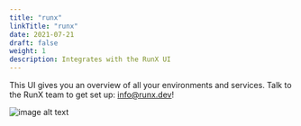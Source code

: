 ```yaml
---
title: "runx"
linkTitle: "runx"
date: 2021-07-21
draft: false
weight: 1
description: Integrates with the RunX UI
---
```


This UI gives you an overview of all your
environments and services. Talk to the RunX team to get set up: info@runx.dev!

![image alt text](/images/runx-dashboard.png)